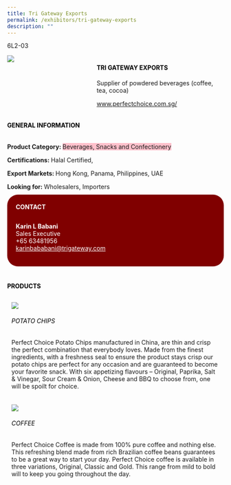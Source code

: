 ```yaml
---
title: Tri Gateway Exports
permalink: /exhibitors/tri-gateway-exports
description: ""
---
```

<head>
	<div class="flex-paragraph">
		<!--hi there! this is a comment and will provide you with instructional guides-->
		<!--insert booth number here!-->
		<p style="text-transform: uppercase">6L2-03</p></div>
			<div class="flex-container" style="display: flex; flex-wrap: wrap;">
				<!--insert DOWNLOAD link of company logo between the " marks!-->
			<div class="card sgds" style="flex: 1 1 40%; display: block;"><img src="https://drive.google.com/uc?id=1xsZj-Ht_U5moQGyyy6V1gjfxNNlQSa36&export=download"></div>
	<div class="card-sgds" style="flex: 1 1 58%; display: block; margin-left: 3px">
		<h4 style="text-transform: uppercase; color: black;"><!--insert the exhibitor's name between the <b> tags here--><b>Tri Gateway Exports</b></h4><!--insert the exhibitor's description between the <p> tags here-->
		<p>Supplier of powdered beverages (coffee, tea, cocoa)</p>
		<!--insert the exhibitor's website link, making sure there is "https:// www." present please. make sure the entire https link goes in between the " marks-->
		<p><a href="https://perfectchoice.com.sg/" target="_blank"><!--insert the www website link here (no need for https)-->www.perfectchoice.com.sg/</a></p>
	</div>
</div>
</head>

<body>
	<h4 style="text-transform: uppercase; color: black;"><b>General Information</b></h4>
		<div class="flex-container" style="display: flex; flex-wrap: wrap;">
			<div class="card sgds" style="flex: 1 1 65%; display: block; align-self: stretch">
			<div class="flex-paragraph">
			<p><b>Product Category: </b><span style=" background-color: pink; border-radius: 10 px;"><!--insert the exhibitor's pdt cat between the <p> tags here-->Beverages, Snacks and Confectionery</span></p> 
				<p><b>Certifications: </b><!--insert all the exhibitor's certifications between the </b> and </p> here-->Halal Certified,</p>
			<p><b>Export Markets: </b><!--insert all the exhibitor's export markets between the </b> and </p> here-->Hong Kong, Panama, Philippines, UAE</p>
			<p style="margin-bottom: 10px;"><b>Looking for: </b><!--insert all the exhibitor's potential business partners between the </b> and </p> here-->Wholesalers, Importers</p>
			</div>
		</div>
		<div class="card sgds" style="flex: 1 1 35%; padding: 10px; display: block; background-color: maroon; border-radius: 25px; align-self: center;">
		<h4 style="color: white; margin-top: 10px; margin-left: 10px;">CONTACT</h4>
		<div class="flex-paragraph">
			<!--replace with exhibitor's: -->
			<p style="padding: 10px; color: white;"><b><!-- POC name-->Karin L Babani</b><br><!-- designation-->Sales Executive<br><!--contact number-->+65 63481956<br><!-- for linking purposes, insert their email after "mailto:"...--><a href="mailto:karinbababani@trigateway.com" style="color: white;"><!--...and also include the display email before </a> here-->karinbababani@trigateway.com</a></p>
		</div>
			</div>
		</div>
	<br>
		<h4 style="text-transform: uppercase; color: black;"><b>products</b></h4>
<div style="display: flex; flex-wrap: wrap;">
  <div class="card sgds" style="flex: 1 1 47%; margin: 10px; display: block;"><!--insert the exhibitor's DOWNLOAD image for product between the " marks here-->
	<div class="flex-image" style="display: block;"><img src="https://drive.google.com/uc?id=1sdA0nThjB4xqYisIobw-lJoFwUpk_Ajt&export=download"></div>
	<div class="flex-paragraph">
		<h6 style="text-transform: uppercase; color: black;"><!--insert product name before </h6> and product description after <p>-->Potato Chips</h6>
		<p>Perfect Choice Potato Chips manufactured in 
			China, are thin and crisp the perfect combination that everybody loves. Made from the finest ingredients, with a freshness seal to ensure the product stays crisp our potato chips are perfect for any occasion and are guaranteed to become your favorite snack. With six appetizing flavours – Original, Paprika, Salt & Vinegar, Sour Cream & Onion, Cheese and BBQ to choose from, one will be spoilt for choice.</p></div>
	</div>
		<div class="card sgds" style="flex: 1 1 47%; margin: 10px; display: block;">
		<div class="flex-image" style="display: block;"><img src="https://drive.google.com/uc?id=1wJ2VHY3MZJbOZ8n7UJWTRhX61q7PJJaj&export=download"></div>
	<div class="flex-paragraph">
		<h6 style="text-transform: uppercase; color: black;">Coffee</h6>
		<p>Perfect Choice Coffee is made from 100% pure coffee and nothing else. This refreshing blend made from rich Brazilian coffee beans guarantees to be a great way to start your day. Perfect Choice coffee is available in three variations, Original, Classic and Gold. This range from mild to bold will to keep you going throughout the day.</p></div>
	</div>
	<!--don't delete these 2 tags. double check how the layout looks on the right too and lemme know if there are any problems! thank u so much for ur hardwork!-->
	</div>
</body>